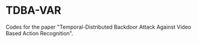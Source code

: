 # TDBA-VAR

Codes for the paper "Temporal-Distributed Backdoor Attack Against Video Based Action Recognition".
